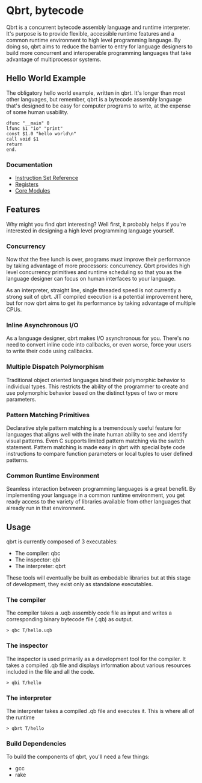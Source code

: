 # Qbrt, bytecode

Qbrt is a concurrent bytecode assembly language and runtime interpreter.
It's purpose is to provide flexible, accessible runtime features
and a common runtime environment to high level programming language.
By doing so, qbrt aims to reduce the barrier to entry for language
designers to build more concurrent and interoperable programming
languages that take advantage of multiprocessor systems.

## Hello World Example

The obligatory hello world example, written in qbrt.
It's longer than most other languages, but remember, qbrt is
a bytecode assembly language that's designed to be easy for
computer programs to write, at the expense of some human
usability.

```
dfunc "__main" 0
lfunc $1 "io" "print"
const $1.0 "hello world\n"
call void $1
return
end.
```

### Documentation

* [Instruction Set Reference](DOCS/instruction_set.md)
* [Registers](DOCS/registers.md)
* [Core Modules](DOCS/core_modules.md)

## Features

Why might you find qbrt interesting? Well first, it probably helps
if you're interested in designing a high level programming
language yourself.

### Concurrency

Now that the free lunch is over, programs must improve their
performance by taking advantage of more processors: concurrency.
Qbrt provides high level concurrency primitives and runtime scheduling
so that you as the language designer can focus on human interfaces to
your language.

As an interpreter, straight line, single threaded speed is not
currently a strong suit of qbrt. JIT compiled execution
is a potential improvement here, but for now qbrt aims to get
its performance by taking advantage of multiple CPUs.

### Inline Asynchronous I/O

As a language designer, qbrt makes I/O asynchronous for you.
There's no need to convert inline code into callbacks, or even worse,
force your users to write their code using callbacks.

### Multiple Dispatch Polymorphism

Traditional object oriented languages bind their polymorphic behavior
to individual types. This restricts the ability of the programmer
to create and use polymorphic behavior based on the distinct types of 
two or more parameters.

### Pattern Matching Primitives

Declarative style pattern matching is a tremendously useful feature
for languages that aligns well with the inate human ability to see
and identify visual patterns. Even C supports limited pattern
matching via the switch statement. Pattern matching is made easy
in qbrt with special byte code instructions to compare function
parameters or local tuples to user defined patterns.

### Common Runtime Environment

Seamless interaction between programming languages is a great benefit. By
implementing your language in a common runtime environment, you get ready
access to the variety of libraries available from other languages that
already run in that environment.

## Usage

qbrt is currently composed of 3 executables:

* The compiler: qbc
* The inspector: qbi
* The interpreter: qbrt

These tools will eventually be built as embedable libraries
but at this stage of development, they exist only as standalone
executables.

### The compiler

The compiler takes a .uqb assembly code file as input and writes a
corresponding binary bytecode file (.qb) as output.

```> qbc T/hello.uqb```

### The inspector

The inspector is used primarily as a development tool for the compiler.
It takes a compiled .qb file and displays information about
various resources included in the file and all the code.

```> qbi T/hello```

### The interpreter

The interpreter takes a compiled .qb file and executes it. This is
where all of the runtime

```> qbrt T/hello```

### Build Dependencies

To build the components of qbrt, you'll need a few things:

* gcc
* rake
